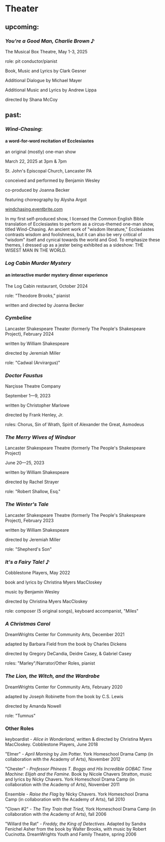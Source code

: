 # Theater

## upcoming:

### *You're a Good Man, Charlie Brown* ♪

The Musical Box Theatre, May 1-3, 2025

role: pit conductor/pianist

Book, Music and Lyrics by Clark Gesner

Additional Dialogue by Michael Mayer

Additional Music and Lyrics by Andrew Lippa

directed by Shana McCoy

## past:

### *Wind-Chasing*:
#### a word-for-word recitation of Ecclesiastes

an original (mostly) one-man show

March 22, 2025 at 3pm & 7pm

St. John's Episcopal Church, Lancaster PA

conceived and performed by Benjamin Wesley

co-produced by Joanna Becker

featuring choreography by Alysha Argot

[windchasing.eventbrite.com](windchasing.eventbrite.com)

In my first self-produced show, I licensed the Common English Bible translation of Ecclesiastes to perform as a circus-themed one-man show, titled Wind-Chasing. An ancient work of "wisdom literature," Ecclesiastes contrasts wisdom and foolishness, but it can also be very critical of "wisdom" itself and cynical towards the world and God. To emphasize these themes, I dressed up as a jester being exhibited as a sideshow: THE WISEST MAN IN THE WORLD.

### *Log Cabin Murder Mystery*
#### an interactive murder mystery dinner experience
The Log Cabin restaurant, October 2024

role: "Theodore Brooks," pianist

written and directed by Joanna Becker

### *Cymbeline*

Lancaster Shakespeare Theater (formerly The People's Shakespeare Project), February 2024

written by William Shakespeare

directed by Jeremiah Miller

role: "Cadwal (Arvirargus)"

### *Doctor Faustus*
Narçisse Theatre Company

September 1—9, 2023

written by Christopher Marlowe

directed by Frank Henley, Jr.

roles: Chorus, Sin of Wrath, Spirit of Alexander the Great, Asmodeus

### *The Merry Wives of Windsor*
Lancaster Shakespeare Theatre (formerly The People's Shakespeare Project)

June 20—25, 2023

written by  William Shakespeare

directed by Rachel Strayer

role: "Robert Shallow, Esq."

### *The Winter's Tale*
Lancaster Shakespeare Theatre (formerly The People's Shakespeare Project), February 2023

written by William Shakespeare

directed by Jeremiah Miller

role: "Shepherd's Son"



### *It's a Fairy Tale!* ♪
Cobblestone Players, May 2022

book and lyrics by Christina Myers MacCloskey

music by Benjamin Wesley

directed by Christina Myers MacCloskey

role: composer (5 original songs), keyboard accompanist, "Miles"


### *A Christmas Carol*
DreamWrights Center for Community Arts, December 2021

adapted by Barbara Field from the book by Charles Dickens

directed by Gregory DeCandia, Deidre Casey, & Gabriel Casey

roles: "Marley"/Narrator/Other Roles, pianist

### *The Lion, the Witch, and the Wardrobe*
DreamWrights Center for Community Arts, February 2020

adapted by Joseph Robinette from the book by C.S. Lewis

directed by Amanda Nowell

role: "Tumnus"


### Other Roles
keyboardist - *Alice in Wonderland*, written & directed by Christina Myers MacCloskey. Cobblestone Players, June 2018

"Elmer" - *April Morning* by Jim Potter. York Homeschool Drama Camp (in collaboration with the Academy of Arts), November 2012

"Chester" - *Professor Phineas T. Boggs and His Incredible GOBAC Time Machine: Elijah and the Famine*. Book by Nicole Chavers Stratton, music and lyrics by Nicky Chavers. York Homeschool Drama Camp (in collaboration with the Academy of Arts), November 2011

Ensemble - *Raise the Flag* by Nicky Chavers. York Homeschool Drama Camp (in collaboration with the Academy of Arts), fall 2010

"Clown #2" - *The Tiny Train that Tried*, York Homeschool Drama Camp (in collaboration with the Academy of Arts), fall 2006

"Willard the Rat" - *Freddy, the King of Detectives*. Adapted by Sandra Fenichel Asher from the book by Walter Brooks, with music by Robert Cucinotta. DreamWrights Youth and Family Theatre, spring 2006
